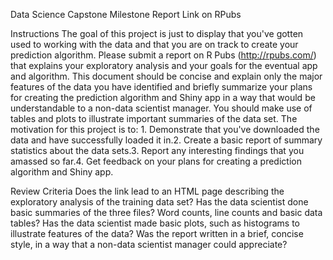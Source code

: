 Data Science Capstone Milestone Report
Link on RPubs

Instructions
The goal of this project is just to display that you've gotten used to working with the data and that you are on track to create your prediction algorithm. Please submit a report on R Pubs (http://rpubs.com/) that explains your exploratory analysis and your goals for the eventual app and algorithm. This document should be concise and explain only the major features of the data you have identified and briefly summarize your plans for creating the prediction algorithm and Shiny app in a way that would be understandable to a non-data scientist manager. You should make use of tables and plots to illustrate important summaries of the data set. The motivation for this project is to: 1. Demonstrate that you've downloaded the data and have successfully loaded it in.2. Create a basic report of summary statistics about the data sets.3. Report any interesting findings that you amassed so far.4. Get feedback on your plans for creating a prediction algorithm and Shiny app.

Review Criteria
Does the link lead to an HTML page describing the exploratory analysis of the training data set?
Has the data scientist done basic summaries of the three files? Word counts, line counts and basic data tables?
Has the data scientist made basic plots, such as histograms to illustrate features of the data?
Was the report written in a brief, concise style, in a way that a non-data scientist manager could appreciate?
